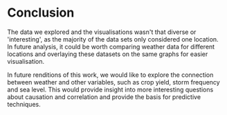 # Conclusion

The data we explored and the visualisations wasn't that diverse or 'interesting', as the majority of the data sets only considered one location. In future analysis, it could be worth comparing weather data for different locations and overlaying these datasets on the same graphs for easier visualisation. 

In future renditions of this work, we would like to explore the connection between weather and other variables, such as crop yield, storm frequency and sea level. This would provide insight into more interesting questions about causation and correlation and provide the basis for predictive techniques.
